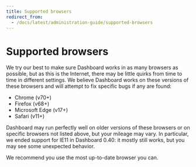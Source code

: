 ```yaml
---
title: Supported browsers
redirect_from:
  - /docs/latest/administration-guide/supported-browsers
---
```


# Supported browsers

We try our best to make sure Dashboard works in as many browsers as possible, but as this is the Internet, there may be little quirks from time to time in different settings. We believe Dashboard works on these versions of these browsers and will attempt to fix specific bugs if any are found:

- Chrome (v70+)
- Firefox (v68+)
- Microsoft Edge (v17+)
- Safari (v11+)

Dashboard may run perfectly well on older versions of these browsers or on specific browsers not listed above, but your mileage may vary. In particular, we ended support for IE11 in Dashboard 0.40: it mostly still works, but you may see some unexpected behavior.

We recommend you use the most up-to-date browser you can.
